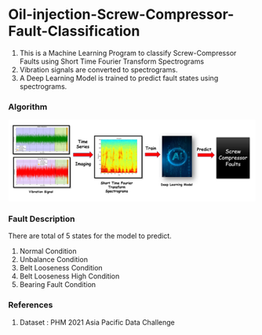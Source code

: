 # Oil-injection-Screw-Compressor-Fault-Classification

1. This is a Machine Learning Program to classify Screw-Compressor Faults using Short Time Fourier Transform Spectrograms
2. Vibration signals are converted to spectrograms.
3. A Deep Learning Model is trained to predict fault states using spectrograms.


### Algorithm 

![](https://github.com/Shrav108/Oil-injection-Screw-Compressor-Fault-Classification/blob/main/Pictures/Screw%20Compressor%20Classifier.PNG)

### Fault Description

There are total of 5 states for the model to predict.
1. Normal Condition
2. Unbalance Condition
3. Belt Looseness Condition
4. Belt Looseness High Condition
5. Bearing Fault Condition

### References

1.  Dataset : PHM 2021 Asia Pacific Data Challenge
